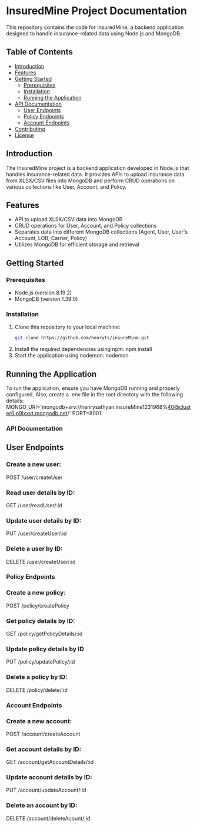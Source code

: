 # InsuredMine Project Documentation

This repository contains the code for InsuredMine, a backend application designed to handle insurance-related data using Node.js and MongoDB.

## Table of Contents

- [Introduction](#introduction)
- [Features](#features)
- [Getting Started](#getting-started)
  - [Prerequisites](#prerequisites)
  - [Installation](#installation)
  - [Running the Application](#running-the-application)
- [API Documentation](#api-documentation)
  - [User Endpoints](#user-endpoints)
  - [Policy Endpoints](#policy-endpoints)
  - [Account Endpoints](#account-endpoints)
- [Contributing](#contributing)
- [License](#license)

## Introduction

The InsuredMine project is a backend application developed in Node.js that handles insurance-related data. It provides APIs to upload insurance data from XLSX/CSV files into MongoDB and perform CRUD operations on various collections like User, Account, and Policy.

## Features

- API to upload XLSX/CSV data into MongoDB
- CRUD operations for User, Account, and Policy collections
- Separates data into different MongoDB collections (Agent, User, User's Account, LOB, Carrier, Policy)
- Utilizes MongoDB for efficient storage and retrieval

## Getting Started

### Prerequisites

- Node.js (version 8.19.2)
- MongoDB (version 1.39.0)

### Installation

1. Clone this repository to your local machine:
   ```bash
   git clone https://github.com/henryts/insureMine.git
2. Install the required dependencies using npm:
    npm install
3. Start the application using nodemon:
    nodemon 
## Running the Application
To run the application, ensure you have MongoDB running and properly configured. Also, create a .env file in the root directory with the following details:
MONGO_URI='mongodb+srv://henrysathyan:insureMine1231968%40@cluster0.p9lxxvt.mongodb.net/'
PORT=8001

### API Documentation
## User Endpoints
### Create a new user:

POST /user/createUser
### Read user details by ID:

GET /user/readUser/:id

### Update user details by ID:
PUT /user/createUser/:id

### Delete a user by ID:
DELETE /user/createUser/:id

### Policy Endpoints
### Create a new policy:
POST /policy/createPolicy
### Get policy details by ID:
GET /policy/getPolicyDetails/:id
### Update policy details by ID

PUT /policy/updatePolicy/:id
### Delete a policy by ID:

DELETE /policy/delete/:id

### Account Endpoints
### Create a new account:

POST /account/createAccount
### Get account details by ID:

GET /account/getAccountDetails/:id
### Update account details by ID:


PUT /account/updateAccount/:id
### Delete an account by ID:

DELETE /account/deleteAcount/:id


